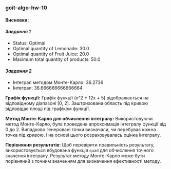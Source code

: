 ### goit-algo-hw-10


#### **Висновки:**
#### *Завдання 1*

- Status: Optimal
- Optimal quantity of Lemonade: 30.0
- Optimal quantity of Fruit Juice: 20.0
- Maximum total quantity of products: 50.0

#### *Завдання 2*
- Інтеграл методом Монте-Карло: 36.2736
- Інтеграл:  36.666666666666664


**Графік функції:** Графік функції \(x^2 + 12x + 5\) відображається на відповідному діапазоні [0, 2]. Заштрихована область під кривою відповідає площі під графіком функції.

**Метод Монте-Карло для обчислення інтегралу:** Використовуючи метод Монте-Карло, була проведена апроксимація інтегралу функції від 0 до 2. Випадково генеровані точки визначали, чи перебуває кожна точка під кривою, і на основі цього розраховувалась оцінка інтегралу.

**Порівняння результатів:** Щоб перевірити правильність результату, використовується вбудована функція `quad` для обчислення точного значення інтегралу. Результат методу Монте-Карло може бути порівняний з точним значенням для визначення ефективності методу.